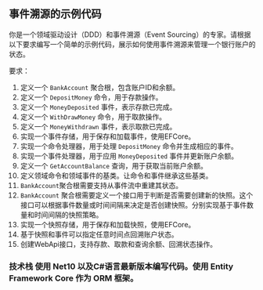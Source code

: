 ## 事件溯源的示例代码

你是一个领域驱动设计（DDD）和事件溯源（Event Sourcing）的专家。请根据以下要求编写一个简单的示例代码，展示如何使用事件溯源来管理一个银行账户的状态。

要求：
1. 定义一个 `BankAccount` 聚合根，包含账户ID和余额。
2. 定义一个 `DepositMoney` 命令，用于存款操作。
3. 定义一个 `MoneyDeposited` 事件，表示存款已完成。
4. 定义一个 `WithDrawMoney` 命令，用于取款操作。
5. 定义一个 `MoneyWithdrawn` 事件，表示取款已完成。
4. 实现一个事件存储，用于保存和加载事件，使用EFCore。
5. 实现一个命令处理器，用于处理 `DepositMoney` 命令并生成相应的事件。
6. 实现一个事件处理器，用于应用 `MoneyDeposited` 事件并更新账户余额。
7. 定义一个 `GetAccountBalance` 查询，用于获取当前账户余额。
8. 定义领域命令和领域事件的基类。让命令和事件继承这些基类。
9. `BankAccount`聚合根需要支持从事件流中重建其状态。
10. `BankAccount` 聚合根需要定义一个接口用于判断是否需要创建新的快照。这个接口可以根据事件数量或时间间隔来决定是否创建快照。分别实现基于事件数量和时间间隔的快照策略。
11. 实现一个快照存储，用于保存和加载快照，使用EFCore。
12. 基于快照和事件可以指定任意时间点回溯账户状态。
13. 创建WebApi接口，支持存款、取款和查询余额、回溯状态操作。






### 技术栈 使用 Net10 以及C#语言最新版本编写代码。使用 Entity Framework Core 作为 ORM 框架。